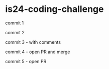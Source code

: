 # is24-coding-challenge

commit 1

commit 2

commit 3 - with comments

commit 4 - open PR and merge

commit 5 - open PR 

